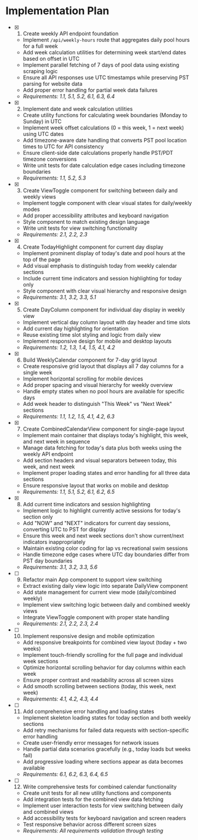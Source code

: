 # Implementation Plan

- [x] 1. Create weekly API endpoint foundation

  - Implement `/api/weekly-hours` route that aggregates daily pool hours for a full week
  - Add week calculation utilities for determining week start/end dates based on offset in UTC
  - Implement parallel fetching of 7 days of pool data using existing scraping logic
  - Ensure all API responses use UTC timestamps while preserving PST parsing for website data
  - Add proper error handling for partial week data failures
  - _Requirements: 1.1, 5.1, 5.2, 6.1, 6.3, 6.4_

- [x] 2. Implement date and week calculation utilities

  - Create utility functions for calculating week boundaries (Monday to Sunday) in UTC
  - Implement week offset calculations (0 = this week, 1 = next week) using UTC dates
  - Add timezone-aware date handling that converts PST pool location times to UTC for API consistency
  - Ensure client-side date calculations properly handle PST/PDT timezone conversions
  - Write unit tests for date calculation edge cases including timezone boundaries
  - _Requirements: 1.1, 5.2, 5.3_

- [x] 3. Create ViewToggle component for switching between daily and weekly views

  - Implement toggle component with clear visual states for daily/weekly modes
  - Add proper accessibility attributes and keyboard navigation
  - Style component to match existing design language
  - Write unit tests for view switching functionality
  - _Requirements: 2.1, 2.2, 2.3_

- [x] 4. Create TodayHighlight component for current day display

  - Implement prominent display of today's date and pool hours at the top of the page
  - Add visual emphasis to distinguish today from weekly calendar sections
  - Include current time indicators and session highlighting for today only
  - Style component with clear visual hierarchy and responsive design
  - _Requirements: 3.1, 3.2, 3.3, 5.1_

- [x] 5. Create DayColumn component for individual day display in weekly view

  - Implement vertical day column layout with day header and time slots
  - Add current day highlighting for orientation
  - Reuse existing time slot styling and logic from daily view
  - Implement responsive design for mobile and desktop layouts
  - _Requirements: 1.2, 1.3, 1.4, 1.5, 4.1, 4.2_

- [x] 6. Build WeeklyCalendar component for 7-day grid layout

  - Create responsive grid layout that displays all 7 day columns for a single week
  - Implement horizontal scrolling for mobile devices
  - Add proper spacing and visual hierarchy for weekly overview
  - Handle empty states when no pool hours are available for specific days
  - Add week header to distinguish "This Week" vs "Next Week" sections
  - _Requirements: 1.1, 1.2, 1.5, 4.1, 4.2, 6.3_

- [x] 7. Create CombinedCalendarView component for single-page layout

  - Implement main container that displays today's highlight, this week, and next week in sequence
  - Manage data fetching for today's data plus both weeks using the weekly API endpoint
  - Add section headers and visual separators between today, this week, and next week
  - Implement proper loading states and error handling for all three data sections
  - Ensure responsive layout that works on mobile and desktop
  - _Requirements: 1.1, 5.1, 5.2, 6.1, 6.2, 6.5_

- [x] 8. Add current time indicators and session highlighting

  - Implement logic to highlight currently active sessions for today's section only
  - Add "NOW" and "NEXT" indicators for current day sessions, converting UTC to PST for display
  - Ensure this week and next week sections don't show current/next indicators inappropriately
  - Maintain existing color coding for lap vs recreational swim sessions
  - Handle timezone edge cases where UTC day boundaries differ from PST day boundaries
  - _Requirements: 3.1, 3.2, 3.3, 5.6_

- [ ] 9. Refactor main App component to support view switching

  - Extract existing daily view logic into separate DailyView component
  - Add state management for current view mode (daily/combined weekly)
  - Implement view switching logic between daily and combined weekly views
  - Integrate ViewToggle component with proper state handling
  - _Requirements: 2.1, 2.2, 2.3, 2.4_

- [ ] 10. Implement responsive design and mobile optimization

  - Add responsive breakpoints for combined view layout (today + two weeks)
  - Implement touch-friendly scrolling for the full page and individual week sections
  - Optimize horizontal scrolling behavior for day columns within each week
  - Ensure proper contrast and readability across all screen sizes
  - Add smooth scrolling between sections (today, this week, next week)
  - _Requirements: 4.1, 4.2, 4.3, 4.4_

- [ ] 11. Add comprehensive error handling and loading states

  - Implement skeleton loading states for today section and both weekly sections
  - Add retry mechanisms for failed data requests with section-specific error handling
  - Create user-friendly error messages for network issues
  - Handle partial data scenarios gracefully (e.g., today loads but weeks fail)
  - Add progressive loading where sections appear as data becomes available
  - _Requirements: 6.1, 6.2, 6.3, 6.4, 6.5_

- [ ] 12. Write comprehensive tests for combined calendar functionality
  - Create unit tests for all new utility functions and components
  - Add integration tests for the combined view data fetching
  - Implement user interaction tests for view switching between daily and combined views
  - Add accessibility tests for keyboard navigation and screen readers
  - Test responsive behavior across different screen sizes
  - _Requirements: All requirements validation through testing_
